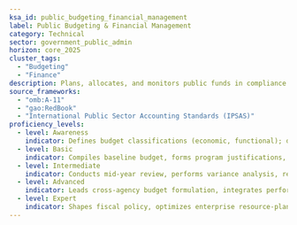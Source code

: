 ```yaml
---
ksa_id: public_budgeting_financial_management
label: Public Budgeting & Financial Management
category: Technical
sector: government_public_admin
horizon: core_2025
cluster_tags:
  - "Budgeting"
  - "Finance"
description: Plans, allocates, and monitors public funds in compliance with statutory requirements and sound fiscal-management principles, supporting transparency and stewardship.
source_frameworks: 
  - "omb:A-11"
  - "gao:RedBook"
  - "International Public Sector Accounting Standards (IPSAS)"
proficiency_levels:
  - level: Awareness
    indicator: Defines budget classifications (economic, functional); distinguishes cash vs accrual; prepares basic cost estimates and understands the budget calendar.
  - level: Basic
    indicator: Compiles baseline budget, forms program justifications, reconciles obligations, and follows apportionment rules.
  - level: Intermediate
    indicator: Conducts mid-year review, performs variance analysis, reprogramming requests, and multi-year budget projections.
  - level: Advanced
    indicator: Leads cross-agency budget formulation, integrates performance data, and ensures Anti-Deficiency Act compliance.
  - level: Expert
    indicator: Shapes fiscal policy, optimizes enterprise resource-planning (ERP) integration, negotiates donor budget support, and mentors public-finance professionals.
---
```

